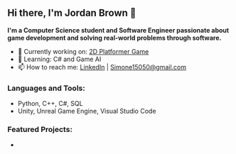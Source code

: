 ## Hi there, I'm Jordan Brown 👋

**I'm a Computer Science student and Software Engineer passionate about game development and solving real-world problems through software.**

- 🔭 Currently working on: [2D Platformer Game](---)
- 🌱 Learning: C# and Game AI
- 📫 How to reach me: [LinkedIn](www.linkedin.com/in/jordan-brown-413615233) | Simone15050@gmail.com

### Languages and Tools:
- Python, C++, C#, SQL
- Unity, Unreal Game Engine, Visual Studio Code

### Featured Projects:
- 


